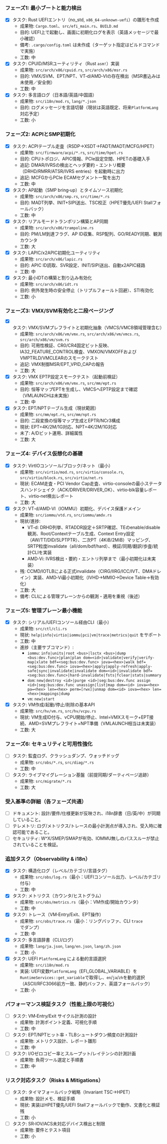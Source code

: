 ### フェーズ1: 最小ブートと能力検出
- [x] タスク: Rust UEFIエントリ（no_std, `x86_64-unknown-uefi`）の雛形を作成
  - 成果物: `Cargo.toml`、`src/efi_main.rs`、`BUILD.md`
  - 目的: UEFI上で起動し、画面に初期化ログを表示（英語メッセージで最小確認）
  - 備考: `.cargo/config.toml` は未作成（ターゲット指定はビルドコマンドで実施）
  - 工数: 中
- [x] タスク: CPUID/MSRユーティリティ（Rust `asm!`）実装
  - 成果物: `src/arch/x86/cpuid.rs`, `src/arch/x86/msr.rs`
  - 目的: VMX/SVM、EPT/NPT、VT‑d/AMD‑VIの存在検出（MSR書込みは未使用／安全側）
  - 工数: 中
- [x] タスク: 多言語ログ（日本語/英語/中国語）
  - 成果物: `src/i18n/mod.rs`, `lang/*.json`
  - 目的: ログメッセージを言語切替（現状は英語既定、将来`PlatformLang`対応予定）
  - 工数: 小

### フェーズ2: ACPIとSMP初期化
- [x] タスク: ACPIテーブル走査（RSDP→XSDT→FADT/MADT/MCFG/HPET）
  - 成果物: `src/firmware/acpi/*.rs`, `src/time/hpet.rs`
  - 目的: CPUトポロジ、APIC情報、PCIe設定空間、HPETの基礎入手
  - 追記: DMAR/IVRSの検出とヘッダ要約・エントリ概要（DRHD/RMRR/ATSR/IVRS entries）を起動時に出力
  - 追記: MCFGからPCIe ECAMセグメント一覧を出力
  - 工数: 中
- [x] タスク: AP起動（SMP bring‑up）とタイムソース初期化
  - 成果物: `src/arch/x86/smp.rs`, `src/time/*.rs`
  - 目的: MADT列挙、INIT+SIPI送出、TSC校正（HPET優先/UEFI Stallフォールバック）
  - 工数: 中
- [x] タスク: リアルモードトランポリン構築とAP同期
  - 成果物: `src/arch/x86/trampoline.rs`
  - 目的: PM/LM到達フラグ、AP ID収集、RSP配列、GO/READY同期、観測カウンタ
  - 工数: 大
- [x] タスク: LAPIC/x2APIC初期化ユーティリティ
  - 成果物: `src/arch/x86/lapic.rs`
  - 目的: APIC ID読取、SVR設定、INIT/SIPI送出、自動x2APIC経路
  - 工数: 中
- [x] タスク: 最小IDTの構築と割り込み有効化
  - 成果物: `src/arch/x86/idt.rs`
  - 目的: 例外発生時の安全停止（トリプルフォールト回避）、STI有効化
  - 工数: 小

### フェーズ3: VMX/SVM有効化と二段ページング
- [x] タスク: VMX/SVMプレフライトと初期化抽象（VMCS/VMCB領域管理含む）
  - 成果物: `src/arch/x86/vm/vmx.rs`, `src/arch/x86/vm/vmcs.rs`, `src/arch/x86/vm/svm.rs`
  - 目的: 可用性検証、CR0/CR4固定ビット反映、IA32_FEATURE_CONTROL検査、VMXON/VMXOFFおよびVMPTRLD/VMCLEARのスモークテスト
  - 追記: VMX制御MSR/EPT_VPID_CAPの報告
  - 工数: 大
- [x] タスク: VMX EPTP設定スモークテスト（起動前検証）
  - 成果物: `src/arch/x86/vm/vmx.rs`, `src/mm/ept.rs`
  - 目的: 恒等マップEPTを生成し、VMCSへEPTP設定まで確認（VMLAUNCHは未実施）
  - 工数: 中
- [x] タスク: EPT/NPTテーブル生成（現状範囲）
  - 成果物: `src/mm/ept.rs`, `src/mm/npt.rs`
  - 目的: 二段変換の恒等マップ生成とEPTR/NCr3構成
  - 現状: EPT=4K/2M/1G対応、NPT=4K/2M/1G対応
  - 未了: A/Dビット運用、詳細属性
  - 工数: 大

### フェーズ4: デバイス仮想化の基礎
- [x] タスク: VirtIOコンソール/ブロック/ネット（最小）
  - 成果物: `src/virtio/mod.rs`, `src/virtio/console.rs`, `src/virtio/block.rs`, `src/virtio/net.rs`
  - 現状: ECAM走査・PCI Vendor Cap走査、virtio-consoleの最小ステータスハンドシェイク（ACK/DRIVER/DRIVER_OK）、virtio‑blk容量レポート、virtio‑net検出レポート
  - 工数: 大
- [x] タスク: VT‑d/AMD‑VI（IOMMU）初期化、デバイス保護ドメイン
  - 成果物: `src/iommu/vtd.rs`, `src/iommu/amdv.rs`
  - 現状/進捗:
    - VT‑d: DRHD列挙、RTADDR設定＋SRTP確認、TEのenable/disable観測、Root/Contextテーブル生成、Context Entry設定（AW/TT/DID/SLPTPTR）、二次PT（4KiB/2MiB）マッピング、SRTP粒度invalidate（all/dom/bdf/hard）、検証/同期/翻訳/歩査/統計CLIを実装
    - AMD‑Vi: IVRS検出・要約・エントリ列挙まで（最小初期化は未実装）
  - 残: CCMD/IOTLBによる正式invalidate（CIRG/IIRG/ICC/IVT、DMAドレイン）実装、AMD‑Vi最小初期化（IVHD→MMIO→Device Table→有効化）
  - 工数: 大
  - 備考: CLIによる管理プレーンからの観測・適用を重視（後述）

### フェーズ5: 管理プレーン最小機能
- [x] タスク: シリアル/UEFIコンソール経由CLI（最小）
  - 成果物: `src/ctl/cli.rs`
  - 現状: `help|info|virtio|iommu|pci|vm|trace|metrics|quit` をサポート
  - 工数: 中
  - 進捗（主要サブコマンド）:
    - `iommu`: `info|units|root <bus>|lsctx <bus>|dump <bus:dev.func>|plan|plan dom=<id>|validate|verify|verify-map|xlate bdf=<seg:bus:dev.func> iova=<hex>|walk bdf=<seg:bus:dev.func> iova=<hex>|apply|apply-refresh|apply-safe|sync|invalidate|invalidate dom=<id>|invalidate bdf=<seg:bus:dev.func>|hard-invalidate|fsts|fclear|stats|summary`
    - `dom`: `new|destroy <id>|purge <id>|seg:bus:dev.func assign <id>|seg:bus:dev.func unassign|list|map dom=<id> iova=<hex> pa=<hex> len=<hex> perm=[rwx]|unmap dom=<id> iova=<hex> len=<hex>|mappings|dump`
    - `vm`: `new|start`
- [x] タスク: VM作成/起動/停止/削除の基本API
  - 成果物: `src/hv/vm.rs`, `src/hv/vcpu.rs`
  - 現状: VM生成ID付与、vCPU開始/停止、Intel=VMXスモーク+EPT接続、AMD=SVMプレフライト+NPT準備（VMLAUNCH相当は未実装）
  - 工数: 大

### フェーズ6: セキュリティと可用性強化
- [ ] タスク: 監査ログ、クラッシュダンプ、ウォッチドッグ
  - 成果物: `src/obs/*.rs`, `src/diag/*.rs`
  - 工数: 中
- [ ] タスク: ライブマイグレーション基盤（前提同期/ダーティページ追跡）
  - 成果物: `src/migrate/*.rs`
  - 工数: 大
 
### 受入基準の詳細（各フェーズ共通）
- [ ] ドキュメント: 設計/要件/仕様更新が反映され、i18n辞書（日/英/中）が同期していること。
- [ ] テレメトリ: ログ/メトリクス/トレースの最小計測点が導入され、受入時に確認可能であること。
- [ ] セキュリティ: W^X/SMEP/SMAPが有効、IOMMU無しのパススルーが禁止されていることを検証。

### 追加タスク（Observability & i18n）
- [x] タスク: 構造化ログ（レベル/カテゴリ/言語タグ）
  - 成果物: `src/obs/log.rs`（最小：UEFIコンソール出力、レベル/カテゴリ付与）
  - 工数: 中
- [x] タスク: メトリクス（カウンタ/ヒストグラム）
  - 成果物: `src/obs/metrics.rs`（最小：VM作成/開始カウンタ）
  - 工数: 中
- [x] タスク: トレース（VM‑Entry/Exit、EPT操作）
  - 成果物: `src/obs/trace.rs`（最小：リングバッファ、CLI `trace`でダンプ）
  - 工数: 中
- [x] タスク: 多言語辞書（CLI/ログ）
  - 成果物: `lang/ja.json`, `lang/en.json`, `lang/zh.json`
  - 工数: 小
- [x] タスク: UEFI `PlatformLang` による動的言語選択
  - 成果物: `src/i18n/mod.rs`
  - 実装: UEFI変数`PlatformLang`（EFI_GLOBAL_VARIABLE）を`RuntimeServices::get_variable`で取得し、`en`/`ja`/`zh`を動的選択（ASCII/RFC3066前方一致、静的バッファ、英語フォールバック）
  - 工数: 小

### パフォーマンス検証タスク（性能上限の可視化）
- [ ] タスク: VM‑Entry/Exit サイクル計測の設計
  - 成果物: 計測ポイント定義、可視化手順
  - 工数: 中
- [ ] タスク: EPT/NPTヒット率・TLBシュートダウン頻度の計測設計
  - 成果物: メトリクス設計、レポート雛形
  - 工数: 中
- [ ] タスク: I/Oゼロコピー率とスループット/レイテンシの計測計画
  - 成果物: 負荷ツール選定と手順書
  - 工数: 中

### リスク対応タスク（Risks & Mitigations）
- [ ] タスク: タイマフォールバック戦略（Invariant TSC→HPET）
  - 成果物: 設計メモ、検証手順
  - 現状: 実装はHPET優先/UEFI Stallフォールバックで動作、文書化と検証残
  - 工数: 小
- [ ] タスク: SR‑IOV/ACS未対応デバイス検出と制限
  - 成果物: 要件とテスト項目
  - 工数: 小
